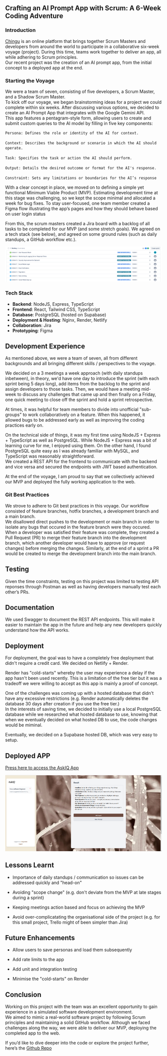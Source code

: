 ## Crafting an AI Prompt App with Scrum: A 6-Week Coding Adventure 

### Introduction
[Chingu](https://chingu.io) is an online platform that brings together Scrum Masters and developers from around the world to participate in a collaborative six-week voyage (project). During this time, teams work together to deliver an app, all while adhering to Scrum principles.   
Our recent project was the creation of an AI prompt app, from the initial concept to a deployed app at the end.

### Starting the Voyage
We were a team of seven, consisting of five developers, a Scrum Master, and a Shadow Scrum Master.   
To kick off our voyage, we began brainstorming ideas for a project we could complete within six weeks. After discussing various options, we decided to create an AI Prompt App that integrates with the Google Gemini API.  
This app features a pentagram-style form, allowing users to create and submit custom queries to the AI model by filling in five key components:

    Persona: Defines the role or identity of the AI for context.

    Context: Describes the background or scenario in which the AI should operate.

    Task: Specifies the task or action the AI should perform.

    Output: Details the desired outcome or format for the AI's response.

    Constraint: Sets any limitations or boundaries for the AI’s response

With a clear concept in place, we moved on to defining a simple yet functional Minimum Viable Product (MVP). Estimating development time at this stage was challenging, so we kept the scope minimal and allocated a week for bug fixes. To stay user-focused, one team member created a Figma flow illustrating the app’s pages and how they should behave based on user login status

From this, the scrum masters created a Jira board with a backlog of all tasks to be completed for our MVP (and some stretch goals). We agreed on a tech stack (see below), and agreed on some ground rules (such as daily standups, a GitHub workflow etc.).

![JIRA board](/images/jira_board.PNG)



### Tech Stack
- **Backend**: NodeJS, Express, TypeScript
- **Frontend**: React, Tailwind CSS, TypeScript
- **Database**: PostgreSQL (hosted on Supabase)
- **Deployment & Hosting**: Nginx, Render, Netlify
- **Collaboration**: Jira
- **Prototyping**: Figma


## Development Experience
As mentioned above, we were a team of seven, all from different backgrounds and all bringing different skills / perspectives to the voyage.

We decided on a 3 meetings a week approach (with daily standups inbetween), in theory, we'd have one day to introduce the sprint (with each sprint being 5 days long), add items from the backlog to the sprint and assign developers to those tasks. Then, we would have a meeting mid-week to discuss any challenges that came up and then finally on a Friday, one quick meeting to close off the sprint and hold a sprint retrospective.

At times, it was helpful for team members to divide into unofficial "sub-groups" to work collaboratively on a feature. When this happened, it allowed bugs to be addressed early as well as improving the coding practices early on.

On the technical side of things, it was my first time using NodeJS + Express + TypeScript as well as PostgreSQL. While NodeJS + Express was a bit of learning curve for me, I enjoyed using them. On the other hand, I found PostgreSQL quite easy as I was already familiar with MySQL, and TypeScript was reasonably straightforward.   
We created a REST API for the frontend to communicate with the backend and vice versa and secured the endpoints with JWT based authentication.

At the end of the voyage, I am proud to say that we collectively achieved our MVP and deployed the fully working application to the web.



### Git Best Practices
We strove to adhere to Git best practices in this voyage. Our workflow consisted of feature branches, hotfix branches, a development branch and a main branch.   
We disallowed direct pushes to the development or main branch in order to isolate any bugs that occured in the feature branch were they occured. When a developer was satisfied their feature was complete, they created a Pull Request (PR) to merge their feature branch into the development branch, which another developer would have to approve (or request changes) before merging the changes. Similarly, at the end of a sprint a PR would be created to merge the development branch into the main branch.



## Testing
Given the time constraints, testing on this project was limited to testing API reponses through Postman as well as having developers manually test each other’s PRs.

## Documentation
We used Swagger to document the REST API endpoints. This will make it easier to maintain the app in the future and help any new developers quickly understand how the API works.


## Deployment
For deployment, the goal was to have a completely free deployment that didn't require a credit card. We decided on Netlify + Render.

Render has "cold-starts" whereby the user may experience a delay if the app hasn't been used recently. This is a limitation of the free tier but it was a tradeoff we were willing to accept as this app is mainly a proof of concept.

One of the challenges was coming up with a hosted database that didn't have any excessive restrictions (e.g. Render automatically deletes the database 30 days after creation if you use the free tier.)  
In the interests of saving time, we decided to initially use a local PostgreSQL database while we researched what hosted database to use, knowing that when we eventually decided on what hosted DB to use, the code changes would be miminal.

Eventually, we decided on a Supabase hosted DB, which was very easy to setup.

## Deployed APP
[Press here to access the AskIQ App](https://askiq-live.netlify.app/)  

![ASK_IQ_DEMO](/images/askiq_demo.PNG)  


## Lessons Learnt
- Importance of daily standups / communication so issues can be addressed quickly and "head-on"  

- Avoiding "scope change" (e.g. don't deviate from the MVP at late stages during a sprint)

- Keeping meetings action based and focus on achieving the MVP  

- Avoid over-complicatating the organisational side of the project (e.g. for this small project, Trello might of been simpler than Jira)

## Future Enhancements
- Allow users to save personas and load them subsequently

- Add rate limits to the app  

- Add unit and integration testing  

- Minimise the "cold-starts" on Render

## Conclusion
Working on this project with the team was an excellent opportunity to gain experience in a simulated software development environment.   
We aimed to mimic a real-world software project by following Scrum principles and maintaining a solid GitHub workflow. Although we faced challenges along the way, we were able to deliver our MVP, deploying the completed app to the web.

If you’d like to dive deeper into the code or explore the project further, here’s the [Github Repo](https://github.com/chingu-voyages/V54-tier3-team-35/tree/main)  
